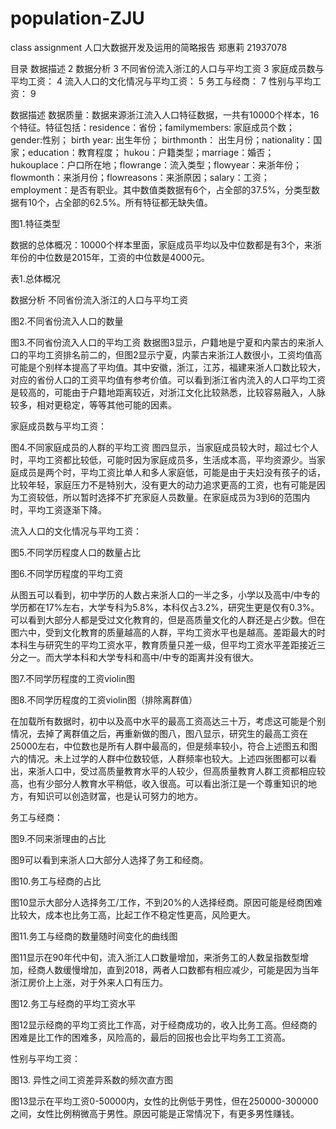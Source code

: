 # population-ZJU
class assignment
人口大数据开发及运用的简略报告
郑惠莉
21937078


目录
数据描述	2
数据分析	3
不同省份流入浙江的人口与平均工资	3
家庭成员数与平均工资：	4
流入人口的文化情况与平均工资：	5
务工与经商：	7
性别与平均工资：	9





























数据描述
数据质量：数据来源浙江流入人口特征数据，一共有10000个样本，16个特征。特征包括：residence：省份；familymembers: 家庭成员个数；gender:性别； birth year: 出生年份； birthmonth： 出生月份；nationality：国家；education：教育程度； hukou：户籍类型；marriage：婚否；hukouplace：户口所在地；flowrange：流入类型；flowyear：来浙年份；flowmonth：来浙月份；flowreasons：来浙原因；salary：工资；employment：是否有职业。其中数值类数据有6个，占全部的37.5%，分类型数据有10个，占全部的62.5%。所有特征都无缺失值。
 
图1.特征类型

数据的总体概况：10000个样本里面，家庭成员平均以及中位数都是有3个，来浙年份的中位数是2015年，工资的中位数是4000元。
	 
表1.总体概况


数据分析
不同省份流入浙江的人口与平均工资
 
图2.不同省份流入人口的数量
 
图3.不同省份流入人口的平均工资
数据图3显示，户籍地是宁夏和内蒙古的来浙人口的平均工资排名前二的，但图2显示宁夏，内蒙古来浙江人数很小，工资均值高可能是个别样本提高了平均值。其中安徽，浙江，江苏，福建来浙人口数比较大，对应的省份人口的工资平均值有参考价值。可以看到浙江省内流入的人口平均工资是较高的，可能由于户籍地距离较近，对浙江文化比较熟悉，比较容易融入，人脉较多，相对更稳定，等等其他可能的因素。

家庭成员数与平均工资：
 
图4.不同家庭成员的人群的平均工资
图四显示，当家庭成员较大时，超过七个人时，平均工资都比较低，可能时因为家庭成员多，生活成本高，平均资源少。当家庭成员是两个时，平均工资比单人和多人家庭低，可能是由于夫妇没有孩子的话，比较年轻，家庭压力不是特别大，没有更大的动力追求更高的工资，也有可能是因为工资较低，所以暂时选择不扩充家庭人员数量。在家庭成员为3到6的范围内时，平均工资逐渐下降。


流入人口的文化情况与平均工资：
 
图5.不同学历程度人口的数量占比

 
图6.不同学历程度的平均工资

从图五可以看到，初中学历的人数占来浙人口的一半之多，小学以及高中/中专的学历都在17%左右，大学专科为5.8%，本科仅占3.2%，研究生更是仅有0.3%。可以看到大部分人都是受过文化教育的，但是高质量文化的人群还是占少数。但在图六中，受到文化教育的质量越高的人群，平均工资水平也是越高。差距最大的时本科生与研究生的平均工资水平，教育质量只差一级，但平均工资水平差距接近三分之一。而大学本科和大学专科和高中/中专的距离并没有很大。
 
图7.不同学历程度的工资violin图
 
图8.不同学历程度的工资violin图（排除离群值）


在加载所有数据时，初中以及高中水平的最高工资高达三十万，考虑这可能是个别情况，去掉了离群值之后，再重新做的图八，图八显示，研究生的最高工资在25000左右，中位数也是所有人群中最高的，但是频率较小，符合上述图五和图六的情况。未上过学的人群中位数较低，人群频率也较大。上述四张图都可以看出，来浙人口中，受过高质量教育水平的人较少，但高质量教育人群工资都相应较高，也有少部分人教育水平稍低，收入很高。可以看出浙江是一个尊重知识的地方，有知识可以创造财富，也是认可努力的地方。

务工与经商：
 
图9.不同来浙理由的占比

图9可以看到来浙人口大部分人选择了务工和经商。

 
图10.务工与经商的占比

图10显示大部分人选择务工/工作，不到20%的人选择经商。原因可能是经商困难比较大，成本也比务工高，比起工作不稳定性更高，风险更大。
 
图11.务工与经商的数量随时间变化的曲线图

图11显示在90年代中旬，流入浙江人口数量增加，来浙务工的人数呈指数型增加，经商人数缓慢增加，直到2018，两者人口数都有相应减少，可能是因为当年浙江房价上上涨，对于外来人口有压力。
 
图12.务工与经商的平均工资水平

图12显示经商的平均工资比工作高，对于经商成功的，收入比务工高。但经商的困难是比工作的困难多，风险高的，最后的回报也会比平均务工工资高。

性别与平均工资：
 
图13. 异性之间工资差异系数的频次直方图

图13显示在平均工资0-50000内，女性的比例低于男性，但在250000-300000之间，女性比例稍微高于男性。原因可能是正常情况下，有更多男性赚钱。
